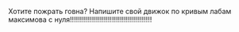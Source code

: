 Хотите пожрать говна? Напишите свой движок по кривым лабам максимова с нуля!!!!!!!!!!!!!!!!!!!!!!!!!!!!!!!!!!!!!!!!!
